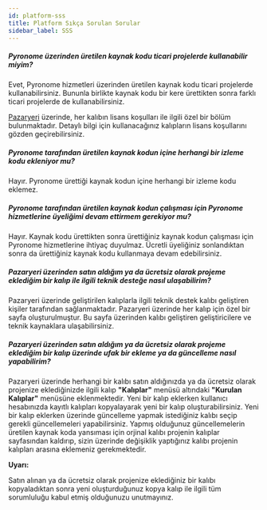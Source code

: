```yaml
---
id: platform-sss
title: Platform Sıkça Sorulan Sorular
sidebar_label: SSS
---
```


<a id="aHeaderMenuAnchor" data-header-menu="Docs"></a>

##### Pyronome üzerinden üretilen kaynak kodu ticari projelerde kullanabilir miyim?
Evet, Pyronome hizmetleri üzerinden üretilen kaynak kodu ticari projelerde kullanabilirsiniz. Bununla birlikte kaynak kodu bir kere ürettikten sonra farklı ticari projelerde de kullanabilirsiniz.

[Pazaryeri](https://pyronome.com/marketplace) üzerinde, her kalıbın lisans koşulları ile ilgili özel bir bölüm bulunmaktadır. Detaylı bilgi için kullanacağınız kalıpların lisans koşullarını gözden geçirebilirsiniz.

##### Pyronome tarafından üretilen kaynak kodun içine herhangi bir izleme kodu ekleniyor mu?
Hayır. Pyronome ürettiği kaynak kodun içine herhangi bir izleme kodu eklemez.

##### Pyronome tarafından üretilen kaynak kodun çalışması için Pyronome hizmetlerine üyeliğimi devam ettirmem gerekiyor mu?
Hayır. Kaynak kodu ürettikten sonra ürettiğiniz kaynak kodun çalışması için Pyronome hizmetlerine ihtiyaç duyulmaz. Ücretli üyeliğiniz sonlandıktan sonra da ürettiğiniz kaynak kodu kullanmaya devam edebilirsiniz.

##### Pazaryeri üzerinden satın aldığım ya da ücretsiz olarak projeme eklediğim bir kalıp ile ilgili teknik desteğe nasıl ulaşabilirim?

Pazaryeri üzerinde geliştirilen kalıplarla ilgili teknik destek kalıbı geliştiren kişiler tarafından sağlanmaktadır. Pazaryeri üzerinde her kalıp için özel bir sayfa oluşturulmuştur. Bu sayfa üzerinden kalıbı geliştiren geliştiricilere ve teknik kaynaklara ulaşabilirsiniz.

##### Pazaryeri üzerinden satın aldığım ya da ücretsiz olarak projeme eklediğim bir kalıp üzerinde ufak bir ekleme ya da güncelleme nasıl yapabilirim?

Pazaryeri üzerinde herhangi bir kalıbı satın aldığınızda ya da ücretsiz olarak projenize eklediğinizde ilgili kalıp **"Kalıplar"** menüsü altındaki **"Kurulan Kalıplar"** menüsüne eklenmektedir. Yeni bir kalıp eklerken kullanıcı hesabınızda kayıtlı kalıpları kopyalayarak yeni bir kalıp oluşturabilirsiniz. Yeni bir kalıp eklerken üzerinde güncelleme yapmak istediğiniz kalıbı seçip gerekli güncellemeleri yapabilirsiniz. Yapmış olduğunuz güncellemelerin üretilen kaynak koda yansıması için orjinal kalıbı projenin kalıplar sayfasından kaldırıp, sizin üzerinde değişiklik yaptığınız kalıbı projenin kalıpları arasına eklemeniz gerekmektedir.

<div class="panelize-infobox infobox-warning">
    <p>
        <strong><i class="fas fa-exclamation-triangle"></i> Uyarı:</strong>
    </p>
    <p>Satın alınan ya da ücretsiz olarak projenize eklediğiniz bir kalıbı kopyaladıktan sonra yeni oluşturduğunuz kopya kalıp ile ilgili tüm sorumluluğu kabul etmiş olduğunuzu unutmayınız.</p>
</div>